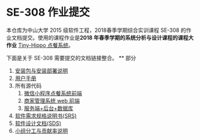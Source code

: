 # SE-308 作业提交



本仓库为中山大学 2015 级软件工程，2018春季学期综合实训课程 SE-308 的作业文档提交。使用的课程作业是**2018 年春季学期的系统分析与设计课程的课程大作业** [Tiny-Hippo 点餐系统](https://rookies-sysu.github.io/Dashboard/)。



下面是关于 SE-308 需要提交的文档链接整合。 ** 部分



1. [安装包与安装部署说明]()
2. [用户手册](用户手册)
3. 所有源代码
   1. [微信小程序点餐系统前端]()
   2. [商家管理系统 web 前端]()
   3. [服务端+后台+数据库]()
4. [软件需求规格说明书(SRS)](软件需求规格说明书)
5. [软件设计文档(SDS)]()
6. [小组分工与贡献率说明](小组分工与贡献率说明)




